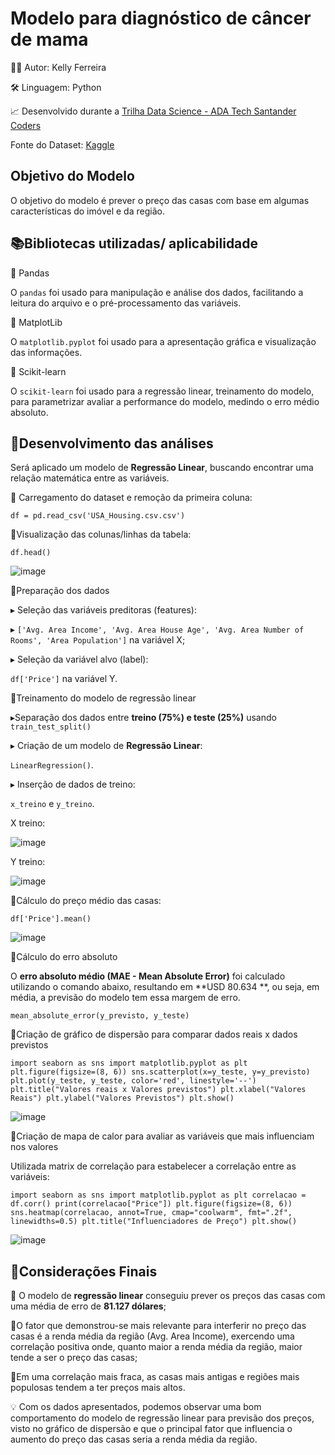# Modelo para diagnóstico de câncer de mama

👩‍💻 Autor: Kelly Ferreira

🛠️ Linguagem: Python

📈 Desenvolvido durante a [Trilha Data Science - ADA Tech Santander Coders](https://ada.tech/certificado?code=91beda22-296b-ad92-1553-3580486bc487)

Fonte do Dataset: [Kaggle](https://www.kaggle.com/datasets/heptapod/titanic)

## Objetivo do Modelo

O objetivo do modelo é prever o preço das casas com base em algumas características do imóvel e da região. 

## 📚Bibliotecas utilizadas/ aplicabilidade

🔹 Pandas

O `pandas` foi usado para manipulação e análise dos dados, facilitando a leitura do arquivo e o pré-processamento das variáveis. 

🔹 MatplotLib

O `matplotlib.pyplot` foi usado para a apresentação gráfica e visualização das informações.

🔹 Scikit-learn

O `scikit-learn` foi usado para a regressão linear, treinamento do modelo, para parametrizar avaliar a performance do modelo, medindo o erro médio absoluto.

## 🧮Desenvolvimento das análises

Será aplicado um modelo de **Regressão Linear**, buscando encontrar uma relação matemática entre as variáveis.

🔹 Carregamento do dataset e remoção da primeira coluna:

`df = pd.read_csv('USA_Housing.csv.csv')`

🔹Visualização das colunas/linhas da tabela:

`df.head()`

![image](https://github.com/user-attachments/assets/54781b54-b272-413a-bb55-f0db622dca89)


🔹Preparação dos dados

▸ Seleção das variáveis preditoras (features):

▸  `['Avg. Area Income', 'Avg. Area House Age', 'Avg. Area Number of Rooms', 'Area Population']` na variável X;

▸ Seleção da variável alvo (label):

`df['Price']` na variável Y.
       
🔹Treinamento do modelo de regressão linear
    
▸Separação dos dados entre **treino (75%) e teste (25%)** usando `train_test_split()`

▸ Criação de  um modelo de **Regressão Linear**:

 `LinearRegression()`.
    
▸ Inserção de dados de treino:

`x_treino` e `y_treino`.

X treino:

![image](https://github.com/user-attachments/assets/7d23b541-10d1-48e7-a08d-9c6cb1d8f10b)

Y treino:

![image](https://github.com/user-attachments/assets/a7cc4592-d466-4d0d-acb6-e062ca3d06d2)

        
🔹Cálculo do preço médio das casas:
    
`df['Price'].mean()`

![image](https://github.com/user-attachments/assets/1b9c1036-72fd-4e68-a4e0-951880527184)
    
🔹Cálculo do erro absoluto

O **erro absoluto médio (MAE - Mean Absolute Error)** foi calculado utilizando o comando abaixo, resultando em **USD 80.634 **, ou seja, em média, a previsão do modelo tem essa margem de erro.

 `mean_absolute_error(y_previsto, y_teste)`

🔹Criação de gráfico de dispersão para comparar dados reais x dados previstos
 
`import seaborn as sns
import matplotlib.pyplot as plt
plt.figure(figsize=(8, 6))
sns.scatterplot(x=y_teste, y=y_previsto)
plt.plot(y_teste, y_teste, color='red', linestyle='--')
plt.title("Valores reais x Valores previstos")
plt.xlabel("Valores Reais")
plt.ylabel("Valores Previstos")
plt.show()`

![image](https://github.com/user-attachments/assets/84981325-e009-4cf3-b59c-dd249e049937)


🔹Criação de mapa de calor para avaliar as variáveis que mais influenciam nos valores

Utilizada matrix de correlação para estabelecer a correlação entre as variáveis:

`import seaborn as sns
import matplotlib.pyplot as plt
correlacao = df.corr()
print(correlacao["Price"])
plt.figure(figsize=(8, 6))
sns.heatmap(correlacao, annot=True, cmap="coolwarm", fmt=".2f", linewidths=0.5)
plt.title("Influenciadores de Preço")
plt.show()`

![image](https://github.com/user-attachments/assets/0a0b9f7d-07bb-40ec-99a5-ac06c4825bea)


##  📝Considerações Finais

🔹 O modelo de **regressão linear** conseguiu prever os preços das casas com uma média de erro de **81.127 dólares**;

🔹O fator que demonstrou-se mais relevante para interferir no preço das casas é a renda média da região (Avg. Area Income), exercendo uma correlação positiva onde, quanto maior a renda média da região, maior tende a ser o preço das casas;

🔹Em uma correlação mais fraca, as casas mais antigas e regiões mais populosas tendem a ter preços mais altos.

💡 Com os dados apresentados, podemos observar uma bom comportamento do modelo de regressão linear para previsão dos preços, visto no gráfico de dispersão e que o principal fator que influencia o aumento do preço das casas seria a renda média da região.











